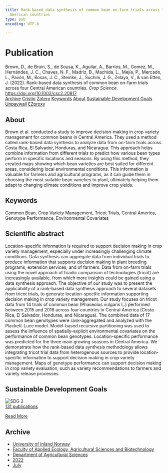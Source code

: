 ```yaml
---
title: Rank-based data synthesis of common bean on-farm trials across four Central
  American countries
type: pub
encoding: UTF-8

---
```

<h1>Publication</h1>
<article id="csl-bib-container-B39GB58J" class="csl-bib-container">
  <div class="csl-bib-body"> <div class="csl-entry">Brown, D., de Bruin, S., de Sousa, K., Aguilar, A., Barrios, M., Gomez, M., Hernándes, J. C., Chaves, N. F., Madriz, B., Machida, L., Mejía, P., Mercado, L., Pavón, M., Rosas, J. C., Steinke, J., Suchini, J. G., Zelaya, V., &#38; van Etten, J. (2022). Rank-based data synthesis of common bean on-farm trials across four Central American countries. <i>Crop Science</i>. <a href="https://doi.org/10.1002/csc2.20817">https://doi.org/10.1002/csc2.20817</a></div> </div>
  <div class="csl-bib-buttons">
    <a href="#taxonomy-article-B39GB58J" alt="archive" class="csl-bib-button">Archive</a>
    <a href="https://app.cristin.no/results/show.jsf?id=2039733" alt="Cristin" class="csl-bib-button">Cristin</a>
    <a href="http://zotero.org/groups/5881554/items/B39GB58J" alt="Zotero" class="csl-bib-button">Zotero</a>
    <a href="#keywords-article-B39GB58J" alt="keywords" class="csl-bib-button">Keywords</a>
    <a href="#about-article-B39GB58J" alt="about_pub" class="csl-bib-button">About</a>
    <a href="#sdg-article-B39GB58J" alt="sdg" class="csl-bib-button">Sustainable Development Goals</a>
    <a href="https://onlinelibrary.wiley.com/doi/pdfdirect/10.1002/csc2.20817" alt="Unpaywall" class="csl-bib-button">Unpaywall</a>
    <a href="https://onlinelibrary.wiley.com/doi/pdfdirect/10.1002/csc2.20817" alt="EZproxy" class="csl-bib-button">EZproxy</a>
  </div>
  <div id="csl-bib-meta-container-B39GB58J"></div>
</article>
<div id="csl-bib-meta-B39GB58J" class="csl-bib-meta">
  <article id="about-article-B39GB58J" class="about_pub-article">
    <h1>About</h1>
    Brown et al. conducted a study to improve decision-making in crop variety management for common beans in Central America. They used a method called rank-based data synthesis to analyze data from on-farm trials across Costa Rica, El Salvador, Honduras, and Nicaragua. This approach helps combine information from different trials to predict how various bean types perform in specific locations and seasons. By using this method, they created maps showing which bean varieties are best suited for different areas, considering local environmental conditions. This information is valuable for farmers and agricultural programs, as it can guide them in choosing the most suitable bean varieties to plant, ultimately helping them adapt to changing climate conditions and improve crop yields.
  </article>
  <article id="keywords-article-B39GB58J" class="keywords-article">
    <h1>Keywords</h1>
    Common Bean, Crop Variety Management, Tricot Trials, Central America, Genotype Performance, Environmental Covariates
  </article>
  <article id="abstract-article-B39GB58J" class="abstract-article">
    <h1>Scientific abstract</h1>
    Location-specific information is required to support decision making in crop variety management, especially under increasingly challenging climate conditions. Data synthesis can aggregate data from individual trials to produce information that supports decision making in plant breeding programs, extension services, and of farmers. Data from on-farm trials using the novel approach of triadic comparison of technologies (tricot) are increasingly available, from which more insights could be gained using a data synthesis approach. The objective of our study was to present the applicability of a rank-based data synthesis approach to several datasets from tricot trials, to generate location-specific information supporting decision making in crop variety management. Our study focuses on tricot data from 14 trials of common bean (Phaseolus vulgaris L.) performed between 2015 and 2018 across four countries in Central America (Costa Rica, El Salvador, Honduras, and Nicaragua). The combined data of 17 common bean genotypes were rank-aggregated and analyzed with the Plackett-Luce model. Model-based recursive partitioning was used to assess the influence of spatially-explicit environmental covariates on the performance of common bean genotypes. Location-specific performance was predicted for the three main growing seasons in Central America. We demonstrate how the rank-based data synthesis methodology allows integrating tricot trial data from heterogenous sources to provide location-specific information to support decision making in crop variety management. Maps of genotype performance can support decision making in crop variety evaluation, such as variety recommendations to farmers and variety release processes.
  </article>
  <article id="sdg-article-B39GB58J" class="sdg-article">
    <h1>Sustainable Development Goals</h1>
    <div class="sdg-container"><div id="sdg2" class="sdg">
        <img src="{{< params subfolder >}}images/sdg/sdg02_en.png" class="image" alt="SDG 2">
        <div class="sdg-overlay">
          <a href="{{< params subfolder >}}en/archive/?sdg=2#archive" class="sdg-publication-count"><span>131</span> publications</a>
          <p><a href="https://sdgs.un.org/goals/goal2" class="sdg-read-more">Read More</a></p>
        </div>
      </div></div>
  </article>
  <article id="taxonomy-article-B39GB58J" class="taxonomy-article">
    <h1>Archive</h1>
    <ul>
      <li><a href="{{< params subfolder >}}en/archive/?key=3DCRN523">University of Inland Norway</a></li>
      <li><a href="{{< params subfolder >}}en/archive/?key=T77LXH6D">Faculty of Applied Ecology, Agricultural Sciences and Biotechnology</a></li>
      <li><a href="{{< params subfolder >}}en/archive/?key=SSN4QLEC">Department of Agricultural Sciences</a></li>
      <li><a href="{{< params subfolder >}}en/archive/?key=C4HESJUC">2022</a></li>
      <li><a href="{{< params subfolder >}}en/archive/?key=IBB3V7QI">July</a></li>
    </ul>
  </article>
</div>
